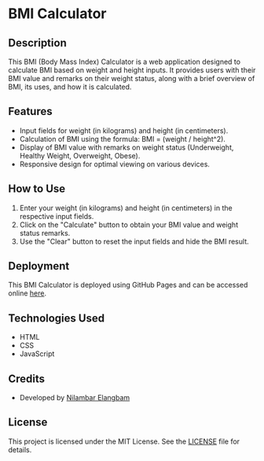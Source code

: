# BMI Calculator

## Description
This BMI (Body Mass Index) Calculator is a web application designed to calculate BMI based on weight and height inputs. It provides users with their BMI value and remarks on their weight status, along with a brief overview of BMI, its uses, and how it is calculated.

## Features
- Input fields for weight (in kilograms) and height (in centimeters).
- Calculation of BMI using the formula: BMI = (weight / height^2).
- Display of BMI value with remarks on weight status (Underweight, Healthy Weight, Overweight, Obese).
- Responsive design for optimal viewing on various devices.

## How to Use
1. Enter your weight (in kilograms) and height (in centimeters) in the respective input fields.
2. Click on the "Calculate" button to obtain your BMI value and weight status remarks.
3. Use the "Clear" button to reset the input fields and hide the BMI result.

## Deployment
This BMI Calculator is deployed using GitHub Pages and can be accessed online [here](https://nilaelang.github.io/bmi-calc/).

## Technologies Used
- HTML
- CSS
- JavaScript

## Credits
- Developed by [Nilambar Elangbam](https://github.com/nilaelang)

## License
This project is licensed under the MIT License. See the [LICENSE](LICENSE) file for details.

